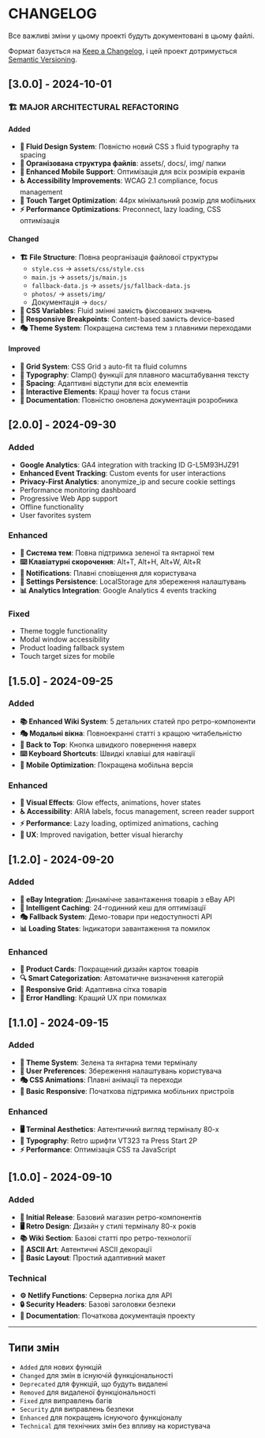 ﻿# CHANGELOG

Все важливі зміни у цьому проекті будуть документовані в цьому файлі.

Формат базується на [Keep a Changelog](https://keepachangelog.com/uk/1.0.0/),
і цей проект дотримується [Semantic Versioning](https://semver.org/spec/v2.0.0.html).

## [3.0.0] - 2024-10-01

### 🏗️ MAJOR ARCHITECTURAL REFACTORING

#### Added
- **🎨 Fluid Design System**: Повністю новий CSS з fluid typography та spacing
- **📁 Організована структура файлів**: assets/, docs/, img/ папки
- **📱 Enhanced Mobile Support**: Оптимізація для всіх розмірів екранів
- **♿ Accessibility Improvements**: WCAG 2.1 compliance, focus management
- **🎯 Touch Target Optimization**: 44px мінімальний розмір для мобільних
- **⚡ Performance Optimizations**: Preconnect, lazy loading, CSS оптимізація

#### Changed
- **🏗️ File Structure**: Повна реорганізація файлової структуры
  - `style.css` → `assets/css/style.css`
  - `main.js` → `assets/js/main.js`
  - `fallback-data.js` → `assets/js/fallback-data.js`
  - `photos/` → `assets/img/`
  - Документація → `docs/`
- **🎨 CSS Variables**: Fluid змінні замість фіксованих значень
- **📱 Responsive Breakpoints**: Content-based замість device-based
- **🎭 Theme System**: Покращена система тем з плавними переходами

#### Improved
- **🚀 Grid System**: CSS Grid з auto-fit та fluid columns
- **🎯 Typography**: Clamp() функції для плавного масштабування тексту
- **📏 Spacing**: Адаптивні відступи для всіх елементів
- **🔘 Interactive Elements**: Кращі hover та focus стани
- **📖 Documentation**: Повністю оновлена документація розробника

## [2.0.0] - 2024-09-30

### Added
- **Google Analytics**: GA4 integration with tracking ID G-L5M93HJZ91
- **Enhanced Event Tracking**: Custom events for user interactions
- **Privacy-First Analytics**: anonymize_ip and secure cookie settings
- Performance monitoring dashboard
- Progressive Web App support
- Offline functionality
- User favorites system

### Enhanced
- **🎨 Система тем**: Повна підтримка зеленої та янтарної тем
- **⌨️ Клавіатурні скорочення**: Alt+T, Alt+H, Alt+W, Alt+R
- **🔔 Notifications**: Плавні сповіщення для користувача
- **💾 Settings Persistence**: LocalStorage для збереження налаштувань
- **📊 Analytics Integration**: Google Analytics 4 events tracking

### Fixed
- Theme toggle functionality
- Modal window accessibility
- Product loading fallback system
- Touch target sizes for mobile

## [1.5.0] - 2024-09-25

### Added
- **📚 Enhanced Wiki System**: 5 детальних статей про ретро-компоненти
- **🎭 Модальні вікна**: Повноекранні статті з кращою читабельністю
- **🔄 Back to Top**: Кнопка швидкого повернення наверх
- **⌨️ Keyboard Shortcuts**: Швидкі клавіші для навігації
- **📱 Mobile Optimization**: Покращена мобільна версія

### Enhanced
- **🎨 Visual Effects**: Glow effects, animations, hover states
- **♿ Accessibility**: ARIA labels, focus management, screen reader support
- **⚡ Performance**: Lazy loading, optimized animations, caching
- **🎯 UX**: Improved navigation, better visual hierarchy

## [1.2.0] - 2024-09-20

### Added
- **🛒 eBay Integration**: Динамічне завантаження товарів з eBay API
- **💾 Intelligent Caching**: 24-годинний кеш для оптимізації
- **🎭 Fallback System**: Демо-товари при недоступності API
- **📊 Loading States**: Індикатори завантаження та помилок

### Enhanced
- **🎨 Product Cards**: Покращений дизайн карток товарів
- **🔍 Smart Categorization**: Автоматичне визначення категорій
- **📱 Responsive Grid**: Адаптивна сітка товарів
- **🎯 Error Handling**: Кращий UX при помилках

## [1.1.0] - 2024-09-15

### Added
- **🎨 Theme System**: Зелена та янтарна теми терміналу
- **💾 User Preferences**: Збереження налаштувань користувача
- **🎭 CSS Animations**: Плавні анімації та переходи
- **📱 Basic Responsive**: Початкова підтримка мобільних пристроїв

### Enhanced
- **🖥️ Terminal Aesthetics**: Автентичний вигляд терміналу 80-х
- **🎯 Typography**: Retro шрифти VT323 та Press Start 2P
- **⚡ Performance**: Оптимізація CSS та JavaScript

## [1.0.0] - 2024-09-10

### Added
- **🏪 Initial Release**: Базовий магазин ретро-компонентів
- **🖥️ Retro Design**: Дизайн у стилі терміналу 80-х років
- **📚 Wiki Section**: Базові статті про ретро-технології
- **🎨 ASCII Art**: Автентичні ASCII декорації
- **📱 Basic Layout**: Простий адаптивний макет

### Technical
- **⚙️ Netlify Functions**: Серверна логіка для API
- **🔒 Security Headers**: Базові заголовки безпеки
- **📝 Documentation**: Початкова документація проекту

---

## Типи змін
- `Added` для нових функцій
- `Changed` для змін в існуючій функціональності
- `Deprecated` для функцій, що будуть видалені
- `Removed` для видаленої функціональності
- `Fixed` для виправлень багів
- `Security` для виправлень безпеки
- `Enhanced` для покращень існуючого функціоналу
- `Technical` для технічних змін без впливу на користувача